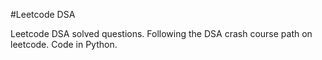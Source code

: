 #Leetcode DSA

Leetcode DSA solved questions.
Following the DSA crash course path on leetcode.
Code in Python.

